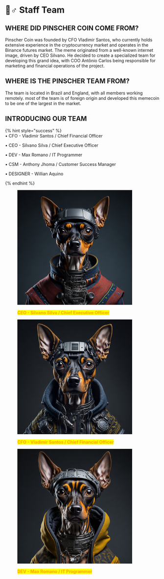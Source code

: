 # 👷♂ Staff Team

## WHERE DID PINSCHER COIN COME FROM?

Pinscher Coin was founded by CFO Vladimir Santos, who currently holds extensive experience in the cryptocurrency market and operates in the Binance futures market. The meme originated from a well-known internet image, driven by CEO Silvano. He decided to create a specialized team for developing this grand idea, with COO Antônio Carlos being responsible for marketing and financial operations of the project.

## WHERE IS THE PINSCHER TEAM FROM?

The team is located in Brazil and England, with all members working remotely. most of the team is of foreign origin and developed this memecoin to be one of the largest in the market.

## INTRODUCING OUR TEAM&#x20;

{% hint style="success" %}
\
• CFO - Vladimir Santos / Chief Financial Officer

• CEO - Silvano  Silva / Chief Executive Officer

• DEV - Max Romano / IT Programmer

• CSM - Anthony Jhoma / Customer Success Manager

• DESIGNER - Willian Aquino


{% endhint %}

<figure><img src="../.gitbook/assets/Silvano.jpg" alt="" width="375"><figcaption><p> <mark style="color:orange;"><strong>CEO - Silvano  Silva / Chief Executive Officer</strong></mark></p></figcaption></figure>

<figure><img src="../.gitbook/assets/Vicent.jpg" alt="" width="375"><figcaption><p><mark style="color:orange;"><strong>CFO - Vladimir Santos / Chief Financial Officer</strong></mark></p></figcaption></figure>

<figure><img src="../.gitbook/assets/maxjr (2).jpg" alt="" width="375"><figcaption><p><mark style="color:orange;"><strong>DEV - Max Romano / IT Programmer</strong></mark></p></figcaption></figure>
